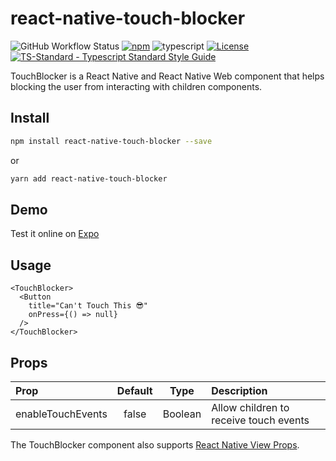 # react-native-touch-blocker

![GitHub Workflow Status](https://img.shields.io/github/workflow/status/youedd/react-native-touch-blocker/Test%20CI)
[![npm](https://badgen.net/npm/v/react-native-touch-blocker)](https://www.npmjs.com/package/react-native-touch-blocker)
![typescript](https://badgen.net/npm/types/tslib)
[![License](https://badgen.net/github/license/youedd/react-native-touch-blocker)](https://github.com/youedd/react-native-touch-blocker/blob/main/LICENSE)
[![TS-Standard - Typescript Standard Style Guide](https://badgen.net/badge/code%20style/ts-standard/blue?icon=typescript)](https://github.com/standard/ts-standard)

TouchBlocker is a React Native and React Native Web component that helps blocking the user from interacting with children components.

## Install

```bash
npm install react-native-touch-blocker --save
```

or

```bash
yarn add react-native-touch-blocker
```

## Demo

Test it online on [Expo](https://snack.expo.dev/@youedd/react-native-touch-blocker-demo)

## Usage

```JSX
<TouchBlocker>
  <Button
    title="Can't Touch This 😎"
    onPress={() => null}
  />
</TouchBlocker>
```

## Props

| Prop              | Default |   Type   | Description                            |
| :---------------- | :-----: | :------: | :--------------------------------------|
| enableTouchEvents | false   | Boolean  | Allow children to receive touch events |


The TouchBlocker component also supports [React Native View Props](https://reactnative.dev/docs/view#props).
